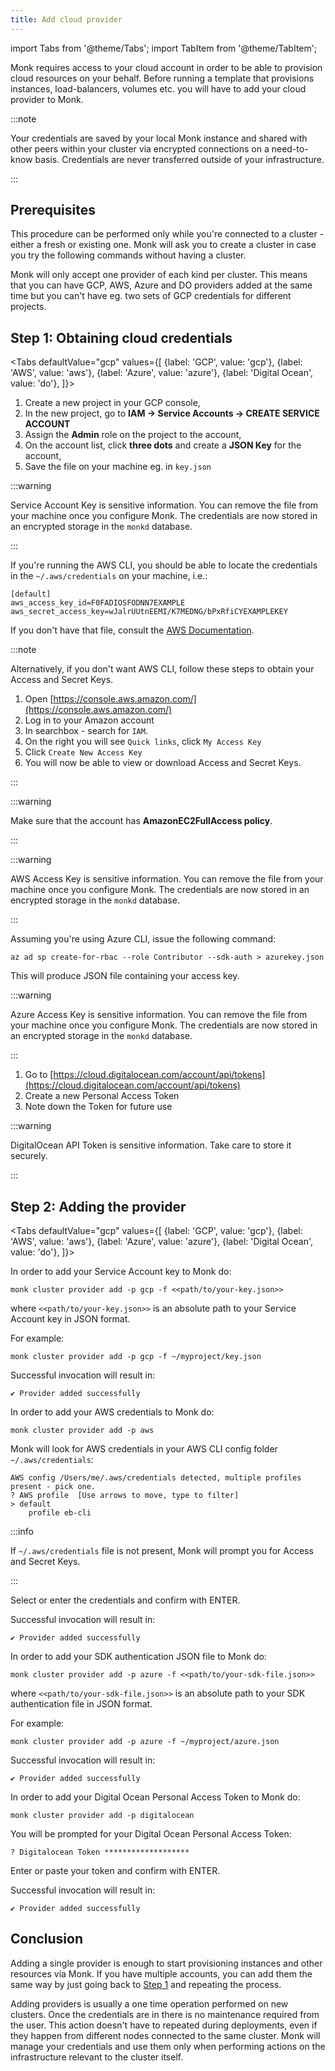 ```yaml
---
title: Add cloud provider
---
```


import Tabs from '@theme/Tabs';
import TabItem from '@theme/TabItem';

Monk requires access to your cloud account in order to be able to provision cloud resources on your behalf. Before running a template that provisions instances, load-balancers, volumes etc. you will have to add your cloud provider to Monk.

:::note

Your credentials are saved by your local Monk instance and shared with other peers within your cluster via encrypted connections on a need-to-know basis. Credentials are never transferred outside of your infrastructure.

:::

## Prerequisites

This procedure can be performed only while you're connected to a cluster - either a fresh or existing one. Monk will ask you to create a cluster in case you try the following commands without having a cluster.

Monk will only accept one provider of each kind per cluster. This means that you can have GCP, AWS, Azure and DO providers added at the same time but you can't have eg. two sets of GCP credentials for different projects.

## Step 1: Obtaining cloud credentials

<Tabs
defaultValue="gcp"
values={[
{label: 'GCP', value: 'gcp'},
{label: 'AWS', value: 'aws'},
{label: 'Azure', value: 'azure'},
{label: 'Digital Ocean', value: 'do'},
]}>

<TabItem value="gcp">

1. Create a new project in your GCP console,
2. In the new project, go to **IAM &#8594; Service Accounts &#8594; CREATE SERVICE ACCOUNT**
3. Assign the **Admin** role on the project to the account,
4. On the account list, click **three dots** and create a **JSON Key** for the account,
5. Save the file on your machine eg. in `key.json`

:::warning

Service Account Key is sensitive information. You can remove the file from your machine once you configure Monk. The credentials are now stored in an encrypted storage in the `monkd` database.

:::

</TabItem>

<TabItem value="aws">

If you're running the AWS CLI, you should be able to locate the credentials in the `~/.aws/credentials` on your machine, i.e.:

    [default]
    aws_access_key_id=F0FADIOSFODNN7EXAMPLE
    aws_secret_access_key=wJalrUUtnEEMI/K7MEDNG/bPxRfiCYEXAMPLEKEY

If you don't have that file, consult the [AWS Documentation](https://docs.aws.amazon.com/cli/latest/userguide/cli-configure-files.html).

:::note

Alternatively, if you don't want AWS CLI, follow these steps to obtain your Access and Secret Keys.

1. Open [https://console.aws.amazon.com/](https://console.aws.amazon.com/)
2. Log in to your Amazon account
3. In searchbox - search for `IAM`.
4. On the right you will see `Quick links`, click `My Access Key`
5. Click `Create New Access Key`
6. You will now be able to view or download Access and Secret Keys.

:::

:::warning

Make sure that the account has **AmazonEC2FullAccess policy**.

:::

:::warning

AWS Access Key is sensitive information. You can remove the file from your machine once you configure Monk. The credentials are now stored in an encrypted storage in the `monkd` database.

:::

</TabItem>

<TabItem value="azure">

Assuming you're using Azure CLI, issue the following command:

    az ad sp create-for-rbac --role Contributor --sdk-auth > azurekey.json

This will produce JSON file containing your access key.

:::warning

Azure Access Key is sensitive information. You can remove the file from your machine once you configure Monk. The credentials are now stored in an encrypted storage in the `monkd` database.

:::

</TabItem>

<TabItem value="do">

1. Go to [https://cloud.digitalocean.com/account/api/tokens](https://cloud.digitalocean.com/account/api/tokens)
2. Create a new Personal Access Token
3. Note down the Token for future use

:::warning

DigitalOcean API Token is sensitive information. Take care to store it securely.

:::

</TabItem>

</Tabs>

## Step 2: Adding the provider

<Tabs
defaultValue="gcp"
values={[
{label: 'GCP', value: 'gcp'},
{label: 'AWS', value: 'aws'},
{label: 'Azure', value: 'azure'},
{label: 'Digital Ocean', value: 'do'},
]}>

<TabItem value="gcp">

In order to add your Service Account key to Monk do:

    monk cluster provider add -p gcp -f <<path/to/your-key.json>>

where `<<path/to/your-key.json>>` is an absolute path to your Service Account key in JSON format.

For example:

    monk cluster provider add -p gcp -f ~/myproject/key.json

Successful invocation will result in:

    ✔ Provider added successfully

</TabItem>

<TabItem value="aws">

In order to add your AWS credentials to Monk do:

    monk cluster provider add -p aws

Monk will look for AWS credentials in your AWS CLI config folder `~/.aws/credentials`:

    AWS config /Users/me/.aws/credentials detected, multiple profiles present - pick one.
    ? AWS profile  [Use arrows to move, type to filter]
    > default
        profile eb-cli

:::info

If `~/.aws/credentials` file is not present, Monk will prompt you for Access and Secret Keys.

:::

Select or enter the credentials and confirm with ENTER.

Successful invocation will result in:

    ✔ Provider added successfully

</TabItem>

<TabItem value="azure">

In order to add your SDK authentication JSON file to Monk do:

    monk cluster provider add -p azure -f <<path/to/your-sdk-file.json>>

where `<<path/to/your-sdk-file.json>>` is an absolute path to your SDK authentication file in JSON format.

For example:

    monk cluster provider add -p azure -f ~/myproject/azure.json

Successful invocation will result in:

    ✔ Provider added successfully

</TabItem>

<TabItem value="do">

In order to add your Digital Ocean Personal Access Token to Monk do:

    monk cluster provider add -p digitalocean

You will be prompted for your Digital Ocean Personal Access Token:

    ? Digitalocean Token *******************

Enter or paste your token and confirm with ENTER.

Successful invocation will result in:

    ✔ Provider added successfully

</TabItem>

</Tabs>

## Conclusion

Adding a single provider is enough to start provisioning instances and other resources via Monk. If you have multiple accounts, you can add them the same way by just going back to [Step 1](#Step-1:-Obtaining-cloud-credentials) and repeating the process.

Adding providers is usually a one time operation performed on new clusters. Once the credentials are in there is no maintenance required from the user. This action doesn't have to repeated during deployments, even if they happen from different nodes connected to the same cluster. Monk will manage your credentials and use them only when performing actions on the infrastructure relevant to the cluster itself.
